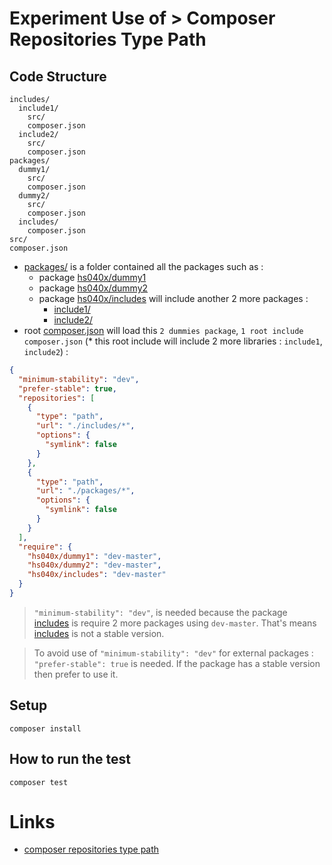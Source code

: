 # Experiment Use of > Composer Repositories Type Path

## Code Structure

```
includes/
  include1/
    src/
    composer.json
  include2/
    src/
    composer.json
packages/
  dummy1/
    src/
    composer.json
  dummy2/
    src/
    composer.json
  includes/
    composer.json
src/
composer.json
```

- [packages/](https://github.com/harryosmar/composer-repo-type-path/tree/master/packages) is a folder contained all the packages such as :
  - package [hs040x/dummy1](https://github.com/harryosmar/composer-repo-type-path/tree/master/packages/dummy1)
  - package [hs040x/dummy2](https://github.com/harryosmar/composer-repo-type-path/tree/master/packages/dummy2)
  - package [hs040x/includes](https://github.com/harryosmar/composer-repo-type-path/tree/master/packages/includes) will include another 2 more packages :
      - [include1/](https://github.com/harryosmar/composer-repo-type-path/tree/master/includes/include1)
      - [include2/](https://github.com/harryosmar/composer-repo-type-path/tree/master/includes/include2)
- root [composer.json](https://github.com/harryosmar/composer-repo-type-path/blob/master/composer.json) will load this `2 dummies package`, `1 root include composer.json` (* this root include will include 2 more libraries : `include1`, `include2`) :
```json
{
  "minimum-stability": "dev",
  "prefer-stable": true,
  "repositories": [
    {
      "type": "path",
      "url": "./includes/*",
      "options": {
        "symlink": false
      }
    },
    {
      "type": "path",
      "url": "./packages/*",
      "options": {
        "symlink": false
      }
    }
  ],
  "require": {
    "hs040x/dummy1": "dev-master",
    "hs040x/dummy2": "dev-master",
    "hs040x/includes": "dev-master"
  }
}
```

> `"minimum-stability": "dev"`, is needed because the package [includes](https://github.com/harryosmar/composer-repo-type-path/tree/master/packages/includes) is require 2 more packages using `dev-master`. That's means [includes](https://github.com/harryosmar/composer-repo-type-path/tree/master/packages/includes) is not a stable version.

> To avoid use of `"minimum-stability": "dev"` for external packages : `"prefer-stable": true` is needed. If the package has a stable version then prefer to use it.

## Setup

```
composer install
```

## How to run the test

```
composer test
```

# Links

- [composer repositories type path](https://getcomposer.org/doc/05-repositories.md#path)

